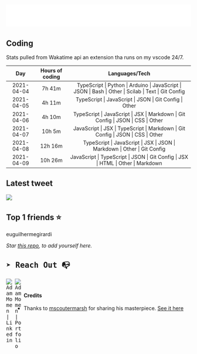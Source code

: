 
![test image size](/assets/welcome_message.gif)

## Coding
Stats pulled from Wakatime api an extension tha runs on my vscode 24/7.

|Day|Hours of coding|Languages/Tech|
|:-:|:-:|:-:|
|2021-04-04|7h 41m|TypeScript &#124; Python &#124; Arduino &#124; JavaScript &#124; JSON &#124; Bash &#124; Other &#124; Scilab &#124; Text &#124; Git Config|
|2021-04-05|4h 11m|TypeScript &#124; JavaScript &#124; JSON &#124; Git Config &#124; Other|
|2021-04-06|4h 10m|TypeScript &#124; JavaScript &#124; JSX &#124; Markdown &#124; Git Config &#124; JSON &#124; CSS &#124; Other|
|2021-04-07|10h 5m|JavaScript &#124; JSX &#124; TypeScript &#124; Markdown &#124; Git Config &#124; JSON &#124; CSS &#124; Other|
|2021-04-08|12h 16m|TypeScript &#124; JavaScript &#124; JSX &#124; JSON &#124; Markdown &#124; Other &#124; Git Config|
|2021-04-09|10h 26m|JavaScript &#124; TypeScript &#124; JSON &#124; Git Config &#124; JSX &#124; HTML &#124; Other &#124; Markdown|

## Latest tweet
[<img src="<tweet-image-url>" width="400">](<tweet-url>)

## Top 1 friends ⭐️
euguilhermegirardi

*Star [this repo](https://github.com/AdamMomen/AdamMomen), to add yourself here.*


<samp>

## ➤ Reach Out :mailbox_with_no_mail:

>
  <a href="https://www.linkedin.com/in/adam-momen-99596275/">
     <img align="left" alt="Adam Momen | Linkedin" width="24px" src="./assets/Linkedin.svg" />
   </a>

   <a href="https://adammomen.com/">
     <img align="left" alt="Adam Momen | Portfolio" width="24px" src="./assets/web.svg" />
   </a>

</samp>

<br>

#### Credits
* Thanks to [mscoutermarsh](https://github.com/mscoutermarsh) for sharing his masterpiece. [See it here](https://github.com/mscoutermarsh/mscoutermarsh)